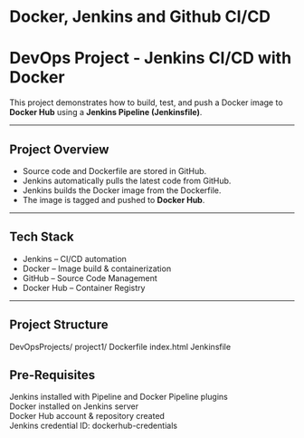# Docker, Jenkins and Github CI/CD
# DevOps Project - Jenkins CI/CD with Docker  

This project demonstrates how to build, test, and push a Docker image to **Docker Hub** using a **Jenkins Pipeline (Jenkinsfile)**.  

---

## Project Overview  
- Source code and Dockerfile are stored in GitHub.  
- Jenkins automatically pulls the latest code from GitHub.  
- Jenkins builds the Docker image from the Dockerfile.  
- The image is tagged and pushed to **Docker Hub**.  

---

## Tech Stack  
- Jenkins – CI/CD automation  
- Docker – Image build & containerization  
- GitHub – Source Code Management  
- Docker Hub – Container Registry  

---

## Project Structure  
DevOpsProjects/
project1/
   Dockerfile
   index.html
   Jenkinsfile

## Pre-Requisites

Jenkins installed with Pipeline and Docker Pipeline plugins<br>
Docker installed on Jenkins server<br>
Docker Hub account & repository created<br>
Jenkins credential ID: dockerhub-credentials<br>
